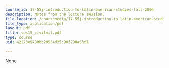```yaml
---
course_id: 17-55j-introduction-to-latin-american-studies-fall-2006
description: Notes from the lecture session.
file_location: /coursemedia/17-55j-introduction-to-latin-american-studies-fall-2006/42273e9780bb28554d25c98f298a63d1_ses15_civilmil.pdf
file_type: application/pdf
layout: pdf
title: ses15_civilmil.pdf
type: course
uid: 42273e9780bb28554d25c98f298a63d1

---
```

None